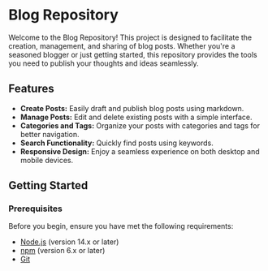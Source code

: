 # Blog Repository

Welcome to the Blog Repository! This project is designed to facilitate the creation, management, and sharing of blog posts. Whether you're a seasoned blogger or just getting started, this repository provides the tools you need to publish your thoughts and ideas seamlessly.

## Features

- **Create Posts:** Easily draft and publish blog posts using markdown.
- **Manage Posts:** Edit and delete existing posts with a simple interface.
- **Categories and Tags:** Organize your posts with categories and tags for better navigation.
- **Search Functionality:** Quickly find posts using keywords.
- **Responsive Design:** Enjoy a seamless experience on both desktop and mobile devices.

## Getting Started

### Prerequisites

Before you begin, ensure you have met the following requirements:
- [Node.js](https://nodejs.org/) (version 14.x or later)
- [npm](https://www.npmjs.com/) (version 6.x or later)
- [Git](https://git-scm.com/)
